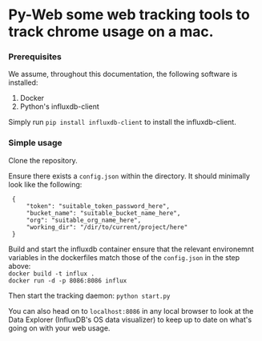# Py-Web some web tracking tools to track chrome usage on a mac.

### Prerequisites

We assume, throughout this documentation, the following software is installed:
<ol>
<li> Docker </li>
<li> Python's influxdb-client </li>
</ol>

Simply run `pip install influxdb-client` to install the influxdb-client.

### Simple usage 

Clone the repository.

Ensure there exists a `config.json` within the directory. It should minimally look like the following:
```
 {
     "token": "suitable_token_password_here",
     "bucket_name": "suitable_bucket_name_here",
     "org": "suitable_org_name_here",
     "working_dir": "/dir/to/current/project/here"
 }
```

Build and start the influxdb container ensure that the relevant environemnt variables in the dockerfiles match those of the `config.json` in the step above: 
<br/> `docker build -t influx .` <br/>
`docker run -d -p 8086:8086 influx`

Then start the tracking daemon:
`python start.py`

You can also head on to `localhost:8086` in any local browser to look at the Data Explorer (InfluxDB's OS data visualizer) to keep up to date on what's going on with your web usage. 
